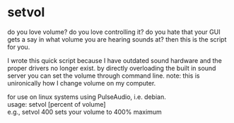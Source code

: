 # setvol

do you love volume? do you love controlling it? do you hate that your GUI gets a say in what volume you are hearing sounds at? then this is the script for you.

I wrote this quick script because I have outdated sound hardware and the proper drivers no longer exist. by directly overloading the built in sound server you can set the volume through command line. note: this is unironically how I change volume on my computer.  

for use on linux systems using PulseAudio, i.e. debian.  
usage: setvol [percent of volume]  
e.g., setvol 400 sets your volume to 400% maximum
